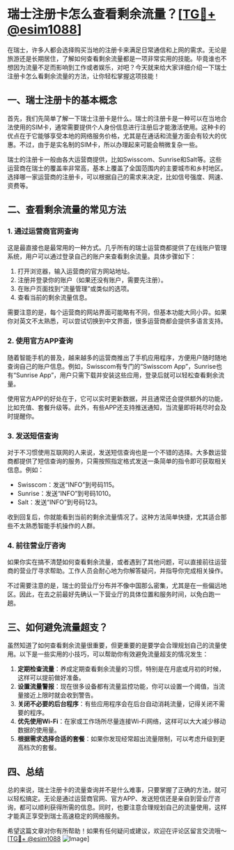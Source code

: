 # 瑞士注册卡怎么查看剩余流量？[[TG💪+ @esim1088](https://t.me/s/esim1088)]

在瑞士，许多人都会选择购买当地的注册卡来满足日常通信和上网的需求。无论是旅游还是长期居住，了解如何查看剩余流量都是一项非常实用的技能。毕竟谁也不想因为流量不足而影响到工作或者娱乐，对吧？今天就来给大家详细介绍一下瑞士注册卡怎么看剩余流量的方法，让你轻松掌握这项技能！

## 一、瑞士注册卡的基本概念

首先，我们先简单了解一下瑞士注册卡是什么。瑞士的注册卡是一种可以在当地合法使用的SIM卡，通常需要提供个人身份信息进行注册后才能激活使用。这种卡的优点在于它能够享受本地的网络服务价格，尤其是在通话和流量方面会有较大的优惠。不过，由于是实名制的SIM卡，所以办理起来可能会稍微复杂一些。

瑞士的注册卡一般由各大运营商提供，比如Swisscom、Sunrise和Salt等。这些运营商在瑞士的覆盖率非常高，基本上覆盖了全国范围内的主要城市和乡村地区。选择哪一家运营商的注册卡，可以根据自己的需求来决定，比如信号强度、网速、资费等。

## 二、查看剩余流量的常见方法

### 1. 通过运营商官网查询

这是最直接也是最常用的一种方式。几乎所有的瑞士运营商都提供了在线账户管理系统，用户可以通过登录自己的账户来查看剩余流量。具体步骤如下：

1. 打开浏览器，输入运营商的官方网站地址。
2. 注册并登录你的账户（如果还没有账户，需要先注册）。
3. 在账户页面找到“流量管理”或类似的选项。
4. 查看当前的剩余流量信息。

需要注意的是，每个运营商的网站界面可能略有不同，但基本功能大同小异。如果你对英文不太熟悉，可以尝试切换到中文界面，很多运营商都会提供多语言支持。

### 2. 使用官方APP查询

随着智能手机的普及，越来越多的运营商推出了手机应用程序，方便用户随时随地查询自己的账户信息。例如，Swisscom有专门的“Swisscom App”，Sunrise也有“Sunrise App”，用户只需下载并安装这些应用，登录后就可以轻松查看剩余流量。

使用官方APP的好处在于，它可以实时更新数据，并且通常还会提供额外的功能，比如充值、套餐升级等。此外，有些APP还支持推送通知，当流量即将耗尽时会及时提醒你。

### 3. 发送短信查询

对于不习惯使用互联网的人来说，发送短信查询也是一个不错的选择。大多数运营商都提供了短信查询的服务，只需按照指定格式发送一条简单的指令即可获取相关信息。例如：

- Swisscom：发送“INFO”到号码115。
- Sunrise：发送“INFO”到号码1010。
- Salt：发送“INFO”到号码123。

收到回复后，你就能看到当前的剩余流量情况了。这种方法简单快捷，尤其适合那些不太熟悉智能手机操作的人群。

### 4. 前往营业厅咨询

如果你实在搞不清楚如何查看剩余流量，或者遇到了其他问题，可以直接前往运营商的营业厅寻求帮助。工作人员会耐心地为你解答疑问，并指导你完成相关操作。

不过需要注意的是，瑞士的营业厅分布并不像中国那么密集，尤其是在一些偏远地区。因此，在去之前最好先确认一下营业厅的具体位置和服务时间，以免白跑一趟。

## 三、如何避免流量超支？

虽然知道了如何查看剩余流量很重要，但更重要的是要学会合理规划自己的流量使用。以下是一些实用的小技巧，可以帮助你有效避免流量超支的情况发生：

1. **定期检查流量**：养成定期查看剩余流量的习惯，特别是在月底或月初的时候，这样可以提前做好准备。
2. **设置流量警报**：现在很多设备都有流量监控功能，你可以设置一个阈值，当流量接近上限时就会收到警告。
3. **关闭不必要的后台程序**：有些应用程序会在后台自动消耗流量，记得关闭不需要的程序。
4. **优先使用Wi-Fi**：在家或工作场所尽量连接Wi-Fi网络，这样可以大大减少移动数据的使用量。
5. **根据需求选择合适的套餐**：如果你发现经常超出流量限制，可以考虑升级到更高档次的套餐。

## 四、总结

总的来说，瑞士注册卡的流量查询并不是什么难事，只要掌握了正确的方法，就可以轻松搞定。无论是通过运营商官网、官方APP、发送短信还是亲自到营业厅咨询，都可以顺利获得所需的信息。同时，也要注意合理规划自己的流量使用，这样才能真正享受到瑞士高速稳定的网络服务。

希望这篇文章对你有所帮助！如果有任何疑问或建议，欢迎在评论区留言交流哦～[[TG💪+ @esim1088](https://t.me/s/esim1088) ![Image](https://i.postimg.cc/4NQfJmqS/Snipaste-2025-05-13-00-14-12.png)]
